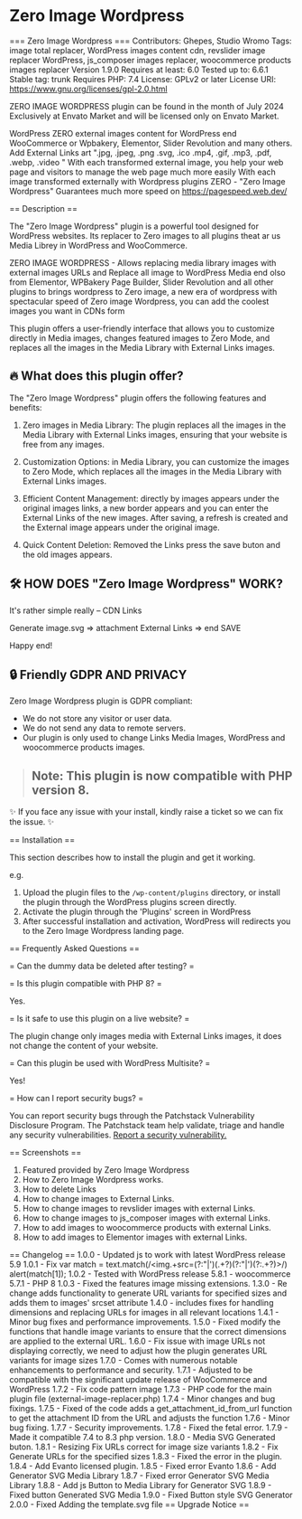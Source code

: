 # Zero Image Wordpress
=== Zero Image Wordpress ===
Contributors: Ghepes, Studio Wromo
Tags: image total replacer, WordPress images content cdn, revslider image replacer WordPress, js_composer images replacer, woocommerce products images replacer
Version 1.9.0
Requires at least: 6.0
Tested up to: 6.6.1
Stable tag: trunk
Requires PHP: 7.4
License: GPLv2 or later
License URI: https://www.gnu.org/licenses/gpl-2.0.html

ZERO IMAGE WORDPRESS plugin can be found in the month of July 2024 Exclusively at Envato Market and will be licensed only on Envato Market.

WordPress ZERO external images content for WordPress end WooCommerce or Wpbakery, Elementor, Slider Revolution and many others. Add External Links art ".jpg, .jpeg, .png .svg, .ico .mp4, .gif, .mp3, .pdf, .webp, .video "
With each transformed external image, you help your web page and visitors to manage the web page much more easily
With each image transformed externally with Wordpress plugins ZERO - "Zero Image Wordpress" Guarantees much more speed on https://pagespeed.web.dev/

== Description ==

The "Zero Image Wordpress" plugin is a powerful tool designed for WordPress websites. Its replacer to Zero images to all plugins theat ar us Media Librey in WordPress and WooCommerce.

ZERO IMAGE WORDPRESS - Allows replacing media library images with external images URLs and Replace all image to WordPress Media end olso from Elementor, WPBakery Page Builder, Slider Revolution and all other plugins to brings wordpress to Zero image, a new era of wordpress with spectacular speed of Zero image Wordpress, you can add the coolest images you want in CDNs form

This plugin offers a user-friendly interface that allows you to customize directly in Media images, changes featured images to Zero Mode, and replaces all the images in the Media Library with External Links images.



## 🔥 What does this plugin offer?

The "Zero Image Wordpress" plugin offers the following features and benefits:

1) Zero images in Media Library: The plugin replaces all the images in the Media Library with External Links images, ensuring that your website is free from any images.

2) Customization Options: in Media Library, you can customize the images to Zero Mode, which replaces all the images in the Media Library with External Links images.

3) Efficient Content Management: directly by images appears under the original images links, a new border appears and you can enter the External Links of the new images. After saving, a refresh is created and the External image appears under the original image.

4) Quick Content Deletion: Removed the Links press the save buton and the old images appears.


## 🛠️ HOW DOES "Zero Image Wordpress" WORK?
It's rather simple really – CDN Links

Generate image.svg => attachment External Links => end SAVE 

Happy end!

## 🔒 Friendly GDPR AND PRIVACY
Zero Image Wordpress plugin is GDPR compliant:
- We do not store any visitor or user data.
- We do not send any data to remote servers.
- Our plugin is only used to change Links Media Images, WordPress and woocommerce products images.

> ## Note: This plugin is now compatible with PHP version 8. 

✨ If you face any issue with your install, kindly raise a ticket so we can fix the issue. ✨

== Installation ==

This section describes how to install the plugin and get it working.

e.g.

1. Upload the plugin files to the `/wp-content/plugins` directory, or install the plugin through the WordPress plugins screen directly.
1. Activate the plugin through the 'Plugins' screen in WordPress
2. After successful installation and activation, WordPress will redirects you to the Zero Image Wordpress landing page. 

== Frequently Asked Questions ==

= Can the dummy data be deleted after testing? =


= Is this plugin compatible with PHP 8? =

Yes.

= Is it safe to use this plugin on a live website? =

The plugin change only images media with External Links images, it does not change the content of your website.

= Can this plugin be used with WordPress Multisite? =

Yes!

= How can I report security bugs? =

You can report security bugs through the Patchstack Vulnerability Disclosure Program. The Patchstack team help validate, triage and handle any security vulnerabilities. [Report a security vulnerability.](https://github.com/ghepes/zero-image-wordpress/security/advisories/new)

== Screenshots ==
1. Featured provided by Zero Image Wordpress
2. How to Zero Image Wordpress works.
3. How to delete Links
4. How to change images to External Links.
5. How to change images to revslider images with external Links.
6. How to change images to js_composer images with external Links.
7. How to add images to woocommerce products with external Links.
8. How to add images to Elementor images with external Links.

== Changelog ==
1.0.0 - Updated js to work with latest WordPress release 5.9 
1.0.1 - Fix var match = text.match(/\<img.+src\=(?:\"|\')(.+?)(?:\"|\')(?:.+?)\>/)
alert(match[1]);
1.0.2 - Tested with WordPress release 5.8.1 - woocommerce 5.7.1 - PHP 8 
1.0.3 - Fixed the features image missing extensions.
1.3.0 - Re change adds functionality to generate URL variants for specified sizes and adds them to images' srcset attribute
1.4.0 - includes fixes for handling dimensions and replacing URLs for images in all relevant locations
1.4.1 - Minor bug fixes and performance improvements.
1.5.0 - Fixed modify the functions that handle image variants to ensure that the correct dimensions are applied to the external URL.
1.6.0 - Fix issue with image URLs not displaying correctly, we need to adjust how the plugin generates URL variants for image sizes
1.7.0 - Comes with numerous notable enhancements to performance and security.
1.7.1 - Adjusted to be compatible with the significant update release of WooCommerce and WordPress
1.7.2 - Fix code pattern image
1.7.3 - PHP code for the main plugin file (external-image-replacer.php)
1.7.4 - Minor changes and bug fixings.
1.7.5 - Fixed of the code adds a get_attachment_id_from_url function to get the attachment ID from the URL and adjusts the function
1.7.6 - Minor bug fixing.
1.7.7 - Security improvements.
1.7.8 - Fixed the fetal error.
1.7.9 - Made it compatible 7.4 to 8.3 php version.
1.8.0 - Media SVG Generated buton.
1.8.1 - Resizing Fix URLs correct for image size variants
1.8.2 - Fix Generate URLs for the specified sizes
1.8.3 - Fixed the error in the plugin.
1.8.4 - Add Evanto licensed plugin.
1.8.5 - Fixed error Evanto
1.8.6 - Add Generator SVG Media Library
1.8.7 - Fixed error Generator SVG Media Library
1.8.8 - Add js Button to Media Library for Generator SVG
1.8.9 - Fixed button Generated SVG Media
1.9.0 - Fixed Button style SVG Generator
2.0.0 - Fixed Adding the template.svg file
== Upgrade Notice ==
